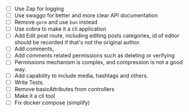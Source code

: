 - [ ] Use Zap for logging
- [ ] Use swaggo for better and more clear API documentation
- [ ] Remove `gorm` and use `bun` instead
- [ ] Use cobra to make it a cli application
- [ ] Add Edit post route, including editing posts categories, id of editor should be recorded if that's not the original author.
- [ ] Add comments, 
- [ ] Add comments related permissions such as deleting or verifying
- [ ] Permissions mechanism is complex, and compression is not a good way.
- [ ] Add capability to include media, hashtags and others.
- [ ] Write Tests.
- [ ] Remove basicAttributes from controllers
- [ ] Make it a cli tool
- [ ] Fix docker compose (simplify)
